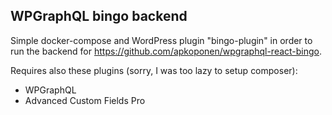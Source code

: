 ## WPGraphQL bingo backend

Simple docker-compose and WordPress plugin "bingo-plugin" in order to run the backend for https://github.com/apkoponen/wpgraphql-react-bingo.

Requires also these plugins (sorry, I was too lazy to setup composer):
- WPGraphQL
- Advanced Custom Fields Pro
